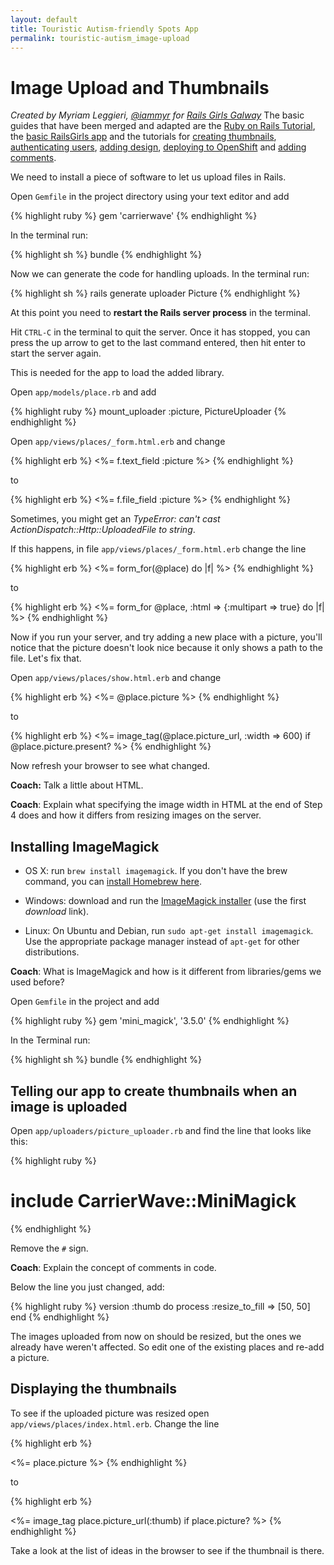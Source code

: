 ```yaml
---
layout: default
title: Touristic Autism-friendly Spots App 
permalink: touristic-autism_image-upload
---
```


# Image Upload and Thumbnails

*Created by Myriam Leggieri, [@iammyr](https://twitter.com/iammyr)*
*for [Rails Girls Galway](https://github.com/RailsGirlsGalway)*
The basic guides that have been merged and adapted are the [Ruby on Rails Tutorial](http://www.railstutorial.org/book), the [basic RailsGirls app](http://guides.railsgirls.com/app/) and the tutorials for [creating thumbnails](http://guides.railsgirls.com/thumbnails), [authenticating users](http://guides.railsgirls.com/devise/), [adding design](http://guides.railsgirls.com/design), [deploying to OpenShift](http://guides.railsgirls.com/openshift/) and [adding comments](http://guides.railsgirls.com/commenting).


We need to install a piece of software to let us upload files in Rails.

Open `Gemfile` in the project directory using your text editor and add

{% highlight ruby %}
gem 'carrierwave'
{% endhighlight %}


In the terminal run:

{% highlight sh %}
bundle
{% endhighlight %}

Now we can generate the code for handling uploads. In the terminal run:

{% highlight sh %}
rails generate uploader Picture
{% endhighlight %}

At this point you need to **restart the Rails server process** in the terminal.

Hit `CTRL-C` in the terminal to quit the server. Once it has stopped, you can press the up arrow to get to the last command entered, then hit enter to start the server again.

This is needed for the app to load the added library.

Open `app/models/place.rb` and add

{% highlight ruby %}
mount_uploader :picture, PictureUploader
{% endhighlight %}

Open `app/views/places/_form.html.erb` and change

{% highlight erb %}
<%= f.text_field :picture %>
{% endhighlight %}

to

{% highlight erb %}
<%= f.file_field :picture %>
{% endhighlight %}

Sometimes, you might get an *TypeError: can't cast ActionDispatch::Http::UploadedFile to string*.

If this happens, in file `app/views/places/_form.html.erb` change the line

{% highlight erb %}
<%= form_for(@place) do |f| %>
{% endhighlight %}

to

{% highlight erb %}
<%= form_for @place, :html => {:multipart => true} do |f| %>
{% endhighlight %}

Now if you run your server, and try adding a new place with a picture, you'll notice that the picture doesn't look nice because it only shows a path to the file. Let's fix that.

Open `app/views/places/show.html.erb` and change

{% highlight erb %}
<%= @place.picture %>
{% endhighlight %}

to

{% highlight erb %}
<%= image_tag(@place.picture_url, :width => 600) if @place.picture.present? %>
{% endhighlight %}

Now refresh your browser to see what changed.

**Coach:** Talk a little about HTML.

__Coach__: Explain what specifying the image width in HTML at the end of Step
4 does and how it differs from resizing images on the server.

## Installing ImageMagick

* OS X: run `brew install imagemagick`. If you don't have the brew command, you can [install Homebrew here][in-homebrew].
* Windows: download and run the [ImageMagick installer][im-win] (use the first
  *download* link).
* Linux: On Ubuntu and Debian, run `sudo apt-get install imagemagick`. Use the
  appropriate package manager instead of `apt-get` for other distributions.

  [im-win]: http://www.imagemagick.org/script/binary-releases.php?ImageMagick=vkv0r0at8sjl5qo91788rtuvs3#windows
  [in-homebrew]: http://mxcl.github.io/homebrew/

__Coach__: What is ImageMagick and how is it different from libraries/gems we
used before?

Open `Gemfile` in the project and add

{% highlight ruby %}
gem 'mini_magick', '3.5.0'
{% endhighlight %}

In the Terminal run:

{% highlight sh %}
bundle
{% endhighlight %}

## Telling our app to create thumbnails when an image is uploaded

Open `app/uploaders/picture_uploader.rb` and find the line that looks like
this:

{% highlight ruby %}
  # include CarrierWave::MiniMagick
{% endhighlight %}

Remove the `#` sign.

__Coach__: Explain the concept of comments in code.

Below the line you just changed, add:

{% highlight ruby %}
version :thumb do
  process :resize_to_fill => [50, 50]
end
{% endhighlight %}

The images uploaded from now on should be resized, but the ones we already
have weren't affected. So edit one of the existing places and re-add a picture.

## Displaying the thumbnails

To see if the uploaded picture was resized open
`app/views/places/index.html.erb`. Change the line

{% highlight erb %}
<td><%= place.picture %></td>
{% endhighlight %}

to

{% highlight erb %}
<td><%= image_tag place.picture_url(:thumb) if place.picture? %></td>
{% endhighlight %}

Take a look at the list of ideas in the browser to see if the thumbnail is
there.

